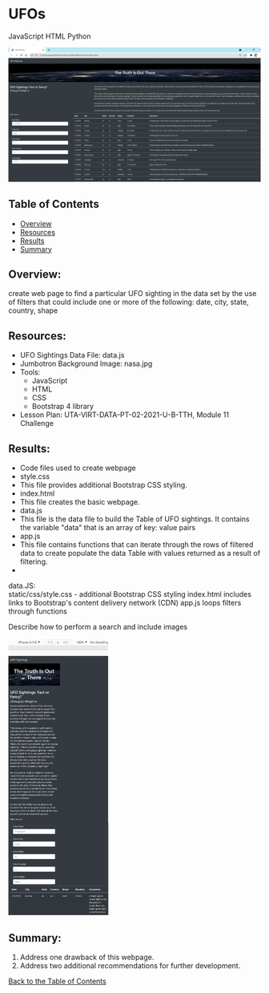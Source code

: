 # UFOs
JavaScript HTML Python 
<p align="center">
  <img src="static/images/UFO_Homepage.png" width="1000">
</p>

## Table of Contents
* [Overview](https://github.com/rkaysen63/UFOs/blob/master/README.md#overview)
* [Resources](https://github.com/rkaysen63/UFOs/blob/master/README.md#resources)
* [Results](https://github.com/rkaysen63/UFOs/blob/master/README.md#results)
* [Summary](https://github.com/rkaysen63/UFOs/blob/master/README.md#summary)

## Overview:
create web page to find a particular UFO sighting in the data set by the use of filters that could include one or more of the following: date, city, state, country, shape



## Resources:

* UFO Sightings Data File: data.js
* Jumbotron Background Image: nasa.jpg
* Tools: 
  * JavaScript
  * HTML
  * CSS
  * Bootstrap 4 library  
* Lesson Plan: UTA-VIRT-DATA-PT-02-2021-U-B-TTH, Module 11 Challenge

## Results:

* Code files used to create webpage
* style.css
* This file provides additional Bootstrap CSS styling.
* index.html
* This file creates the basic webpage.
* data.js
* This file is the data file to build the Table of UFO sightings.  It contains the variable "data" that is an array of key: value pairs
* app.js
* This file contains functions that can iterate through the rows of filtered data to create populate the data Table with values returned as a result of filtering.
* 
data.JS:  
static/css/style.css - additional Bootstrap CSS styling
index.html
includes links to Bootstrap's content delivery network (CDN)
app.js loops filters through functions

Describe how to perform a search and include images



<p align="left">
  <img src="static/images/UFO_Mobile.png" width="200">
</p>

## Summary:

1. Address one drawback of this webpage.
2. Address two additional recommendations for further development.

[Back to the Table of Contents](https://github.com/rkaysen63/UFOs/blob/master/README.md#table-of-contents)
